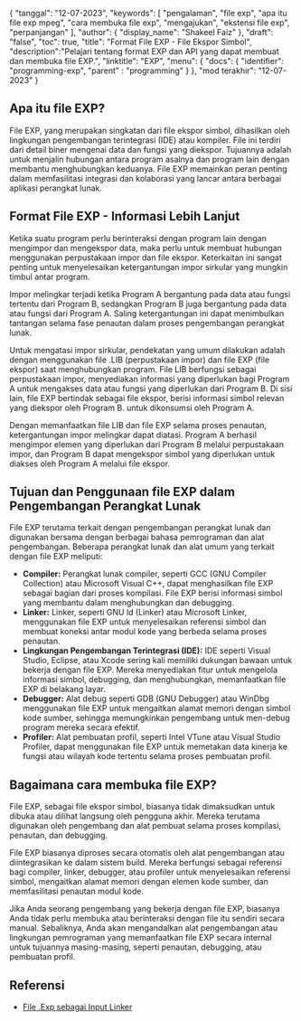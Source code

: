 {
"tanggal": "12-07-2023",
  "keywords": [
"pengalaman",
"file exp",
"apa itu file exp mpeg",
"cara membuka file exp",
"mengajukan",
"ekstensi file exp",
"perpanjangan"
],
  "author": {
"display_name": "Shakeel Faiz"
},
"draft": "false",
"toc": true,
"title": "Format File EXP - File Ekspor Simbol",
  "description":"Pelajari tentang format EXP dan API yang dapat membuat dan membuka file EXP.",
"linktitle": "EXP",
  "menu": {
    "docs": {
      "identifier": "programming-exp",
"parent" : "programming"
}
},
"mod terakhir": "12-07-2023"
}

## Apa itu file EXP?

File EXP, yang merupakan singkatan dari file ekspor simbol, dihasilkan oleh lingkungan pengembangan terintegrasi (IDE) atau kompiler. File ini terdiri dari detail biner mengenai data dan fungsi yang diekspor. Tujuannya adalah untuk menjalin hubungan antara program asalnya dan program lain dengan membantu menghubungkan keduanya. File EXP memainkan peran penting dalam memfasilitasi integrasi dan kolaborasi yang lancar antara berbagai aplikasi perangkat lunak.

## Format File EXP - Informasi Lebih Lanjut

Ketika suatu program perlu berinteraksi dengan program lain dengan mengimpor dan mengekspor data, maka perlu untuk membuat hubungan menggunakan perpustakaan impor dan file ekspor. Keterkaitan ini sangat penting untuk menyelesaikan ketergantungan impor sirkular yang mungkin timbul antar program.

Impor melingkar terjadi ketika Program A bergantung pada data atau fungsi tertentu dari Program B, sedangkan Program B juga bergantung pada data atau fungsi dari Program A. Saling ketergantungan ini dapat menimbulkan tantangan selama fase penautan dalam proses pengembangan perangkat lunak.

Untuk mengatasi impor sirkular, pendekatan yang umum dilakukan adalah dengan menggunakan file .LIB (perpustakaan impor) dan file EXP (file ekspor) saat menghubungkan program. File LIB berfungsi sebagai perpustakaan impor, menyediakan informasi yang diperlukan bagi Program A untuk mengakses data atau fungsi yang diperlukan dari Program B. Di sisi lain, file EXP bertindak sebagai file ekspor, berisi informasi simbol relevan yang diekspor oleh Program B. untuk dikonsumsi oleh Program A.

Dengan memanfaatkan file LIB dan file EXP selama proses penautan, ketergantungan impor melingkar dapat diatasi. Program A berhasil mengimpor elemen yang diperlukan dari Program B melalui perpustakaan impor, dan Program B dapat mengekspor simbol yang diperlukan untuk diakses oleh Program A melalui file ekspor.

## Tujuan dan Penggunaan file EXP dalam Pengembangan Perangkat Lunak

File EXP terutama terkait dengan pengembangan perangkat lunak dan digunakan bersama dengan berbagai bahasa pemrograman dan alat pengembangan. Beberapa perangkat lunak dan alat umum yang terkait dengan file EXP meliputi:

- **Compiler:** Perangkat lunak compiler, seperti GCC (GNU Compiler Collection) atau Microsoft Visual C++, dapat menghasilkan file EXP sebagai bagian dari proses kompilasi. File EXP berisi informasi simbol yang membantu dalam menghubungkan dan debugging.
- **Linker:** Linker, seperti GNU ld (Linker) atau Microsoft Linker, menggunakan file EXP untuk menyelesaikan referensi simbol dan membuat koneksi antar modul kode yang berbeda selama proses penautan.
- **Lingkungan Pengembangan Terintegrasi (IDE):** IDE seperti Visual Studio, Eclipse, atau Xcode sering kali memiliki dukungan bawaan untuk bekerja dengan file EXP. Mereka menyediakan fitur untuk mengelola informasi simbol, debugging, dan menghubungkan, memanfaatkan file EXP di belakang layar.
- **Debugger:** Alat debug seperti GDB (GNU Debugger) atau WinDbg menggunakan file EXP untuk mengaitkan alamat memori dengan simbol kode sumber, sehingga memungkinkan pengembang untuk men-debug program mereka secara efektif.
- **Profiler:** Alat pembuatan profil, seperti Intel VTune atau Visual Studio Profiler, dapat menggunakan file EXP untuk memetakan data kinerja ke fungsi atau wilayah kode tertentu selama proses pembuatan profil.

## Bagaimana cara membuka file EXP?

File EXP, sebagai file ekspor simbol, biasanya tidak dimaksudkan untuk dibuka atau dilihat langsung oleh pengguna akhir. Mereka terutama digunakan oleh pengembang dan alat pembuat selama proses kompilasi, penautan, dan debugging.

File EXP biasanya diproses secara otomatis oleh alat pengembangan atau diintegrasikan ke dalam sistem build. Mereka berfungsi sebagai referensi bagi compiler, linker, debugger, atau profiler untuk menyelesaikan referensi simbol, mengaitkan alamat memori dengan elemen kode sumber, dan memfasilitasi penautan modul kode.

Jika Anda seorang pengembang yang bekerja dengan file EXP, biasanya Anda tidak perlu membuka atau berinteraksi dengan file itu sendiri secara manual. Sebaliknya, Anda akan mengandalkan alat pengembangan atau lingkungan pemrograman yang memanfaatkan file EXP secara internal untuk tujuannya masing-masing, seperti penautan, debugging, atau pembuatan profil.

## Referensi
* [File .Exp sebagai Input Linker](https://learn.microsoft.com/en-us/cpp/build/reference/dot-exp-files-as-linker-input?view=msvc-170)

